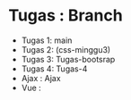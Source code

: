 # Tugas : Branch
* Tugas 1: main
* Tugas 2: (css-minggu3)
* Tugas 3: Tugas-bootsrap
* Tugas 4: Tugas-4
* Ajax : Ajax
* Vue : 
